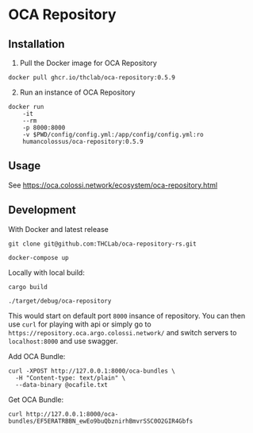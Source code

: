 # OCA Repository

## Installation

1. Pull the Docker image for OCA Repository

```
docker pull ghcr.io/thclab/oca-repository:0.5.9
```

2. Run an instance of OCA Repository

```
docker run
    -it
    --rm
    -p 8000:8000
    -v $PWD/config/config.yml:/app/config/config.yml:ro
    humancolossus/oca-repository:0.5.9
```

## Usage

See https://oca.colossi.network/ecosystem/oca-repository.html

## Development

With Docker and latest release

```
git clone git@github.com:THCLab/oca-repository-rs.git

docker-compose up
```

Locally with local build:

```
cargo build
```

```
./target/debug/oca-repository
```

This would start on default port `8000` insance of repository.
You can then use `curl` for playing with api or simply go to `https://repository.oca.argo.colossi.network/`
and switch servers to `localhost:8000` and use swagger.

Add OCA Bundle:

```
curl -XPOST http://127.0.0.1:8000/oca-bundles \
  -H "Content-type: text/plain" \
  --data-binary @ocafile.txt
```

Get OCA Bundle:

```
curl http://127.0.0.1:8000/oca-bundles/EF5ERATRBBN_ewEo9buQbznirhBmvrSSC0O2GIR4Gbfs
```
